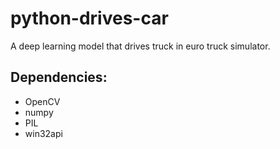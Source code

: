 # python-drives-car
A deep learning model that drives truck in euro truck simulator.

<h2>Dependencies:</h2>
<ul>
  <li>OpenCV</li>
  <li>numpy</li>
  <li>PIL</li>
  <li>win32api</li>
</ul>
